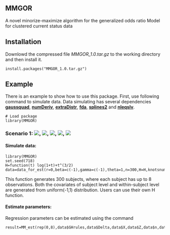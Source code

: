 ## MMGOR
A novel minorize-maximize algorithm for the generalized odds ratio Model for clustered current status data

## Installation

Downlowd the compressed file *MMGOR_1.0.tar.gz* to the working directory and then install it.
```
install.packages("MMGOR_1.0.tar.gz")
```

## Example
There is an example to show how to use this package. First, use following command to simulate data. Data simulating has several dependencies [**gaussquad**](https://cran.r-project.org/web/packages/gaussquad/index.html), [**numDeriv**](https://cran.r-project.org/web/packages/numDeriv/index.html), [**extraDistr**](https://cran.r-project.org/web/packages/extraDistr/index.html), [**fda**](https://cran.r-project.org/web/packages/fda/index.html), [**splines2**](https://cran.r-project.org/web/packages/splines2/index.html) and [**nleqslv**](https://cran.r-project.org/web/packages/nleqslv/index.html).
```
# Load package
library(MMGOR)
```
### Scenario 1: <img src="http://chart.googleapis.com/chart?cht=tx&chl= r=0" style="border:none;">, <img src="http://chart.googleapis.com/chart?cht=tx&chl= \theta=1" style="border:none;">, <img src="http://chart.googleapis.com/chart?cht=tx&chl= \beta=-1" style="border:none;">, <img src="http://chart.googleapis.com/chart?cht=tx&chl= \gamma=-1" style="border:none;">, <img src="http://chart.googleapis.com/chart?cht=tx&chl= n=300" style="border:none;">

#### Simulate data:
```
library(MMGOR)
set.seed(718)
H=function(t) log(1+t)+t^(3/2) 
data=data_for_est(r=0,beta=c(-1),gamma=c(-1),theta=1,n=300,H=H,knotsnum=2,order=2,quadnum=30)
```
This function generates 300 subjects, where each subject has up to 8 observations. Both the covariates of subject level and within-subject level are generated from uniform(-1,1) distribution. Users can use their own H function.

#### Estimate parameters:
Regression parameters can be estimated using the command
```
result=MM_est(rep(0,8),data$GHrules,data$Delta,data$X,data$Z,data$n,data$ni,data$r,data$spline_value,data$betadim,data$gammadim)
```

